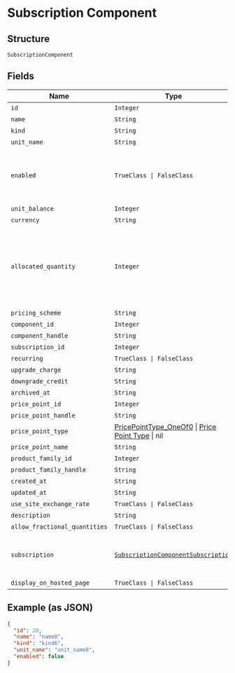 
# Subscription Component

## Structure

`SubscriptionComponent`

## Fields

| Name | Type | Tags | Description |
|  --- | --- | --- | --- |
| `id` | `Integer` | Optional | - |
| `name` | `String` | Optional | - |
| `kind` | `String` | Optional | - |
| `unit_name` | `String` | Optional | - |
| `enabled` | `TrueClass \| FalseClass` | Optional | (for on/off components) indicates if the component is enabled for the subscription |
| `unit_balance` | `Integer` | Optional | - |
| `currency` | `String` | Optional | - |
| `allocated_quantity` | `Integer` | Optional | For Quantity-based components: The current allocation for the component on the given subscription. For On/Off components: Use 1 for on. Use 0 for off. |
| `pricing_scheme` | `String` | Optional | - |
| `component_id` | `Integer` | Optional | - |
| `component_handle` | `String` | Optional | - |
| `subscription_id` | `Integer` | Optional | - |
| `recurring` | `TrueClass \| FalseClass` | Optional | - |
| `upgrade_charge` | `String` | Optional | - |
| `downgrade_credit` | `String` | Optional | - |
| `archived_at` | `String` | Optional | - |
| `price_point_id` | `Integer` | Optional | - |
| `price_point_handle` | `String` | Optional | - |
| `price_point_type` | [PricePointType_OneOf0](../../doc/models/price-point-type-one-of-0.md) \| [Price Point Type](../../doc/models/price-point-type.md) \| nil | Optional | This is a container for one-of cases. |
| `price_point_name` | `String` | Optional | - |
| `product_family_id` | `Integer` | Optional | - |
| `product_family_handle` | `String` | Optional | - |
| `created_at` | `String` | Optional | - |
| `updated_at` | `String` | Optional | - |
| `use_site_exchange_rate` | `TrueClass \| FalseClass` | Optional | - |
| `description` | `String` | Optional | - |
| `allow_fractional_quantities` | `TrueClass \| FalseClass` | Optional | - |
| `subscription` | [`SubscriptionComponentSubscription`](../../doc/models/subscription-component-subscription.md) | Optional | An optional object, will be returned if provided `include=subscription` query param. |
| `display_on_hosted_page` | `TrueClass \| FalseClass` | Optional | - |

## Example (as JSON)

```json
{
  "id": 20,
  "name": "name8",
  "kind": "kind6",
  "unit_name": "unit_name0",
  "enabled": false
}
```

